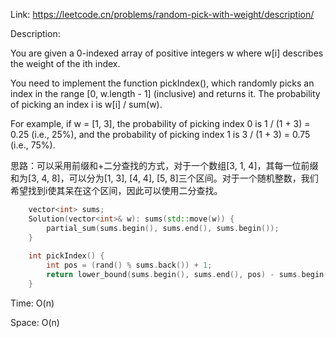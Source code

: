Link: https://leetcode.cn/problems/random-pick-with-weight/description/

Description:

You are given a 0-indexed array of positive integers w where w[i] describes the weight of the ith index.

You need to implement the function pickIndex(), which randomly picks an index in the range [0, w.length - 1] (inclusive) and returns it. The probability of picking an index i is w[i] / sum(w).

For example, if w = [1, 3], the probability of picking index 0 is 1 / (1 + 3) = 0.25 (i.e., 25%), and the probability of picking index 1 is 3 / (1 + 3) = 0.75 (i.e., 75%).

思路：可以采用前缀和+二分查找的方式，对于一个数组[3, 1, 4]，其每一位前缀和为[3, 4, 8]，可以分为[1, 3], [4, 4], [5, 8]三个区间。对于一个随机整数，我们希望找到i使其呆在这个区间，因此可以使用二分查找。

```c++
    vector<int> sums;
    Solution(vector<int>& w): sums(std::move(w)) {
        partial_sum(sums.begin(), sums.end(), sums.begin());
    }
    
    int pickIndex() {
        int pos = (rand() % sums.back()) + 1;
        return lower_bound(sums.begin(), sums.end(), pos) - sums.begin();
    }
```

Time: O(n)

Space: O(n)
